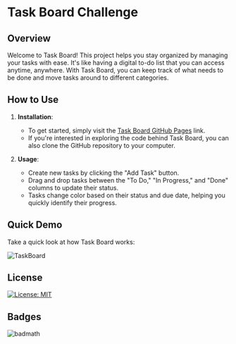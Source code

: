 # Task Board Challenge

## Overview

Welcome to Task Board! This project helps you stay organized by managing your tasks with ease. It's like having a digital to-do list that you can access anytime, anywhere. With Task Board, you can keep track of what needs to be done and move tasks around to different categories.

## How to Use

1. **Installation**:

   - To get started, simply visit the [Task Board GitHub Pages](https://kadirbalkaya10.github.io/Challange5-TaskBoard/) link.
   - If you're interested in exploring the code behind Task Board, you can also clone the GitHub repository to your computer.

2. **Usage**:
   - Create new tasks by clicking the "Add Task" button.
   - Drag and drop tasks between the "To Do," "In Progress," and "Done" columns to update their status.
   - Tasks change color based on their status and due date, helping you quickly identify their progress.

## Quick Demo

Take a quick look at how Task Board works:

![TaskBoard](./assets/TaskBoard.gif)

## License

[![License: MIT](https://img.shields.io/badge/License-MIT-yellow.svg)](./LICENSE)

## Badges

![badmath](https://img.shields.io/github/languages/top/lernantino/badmath)
